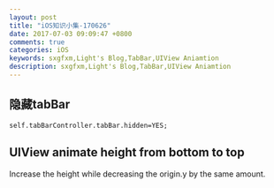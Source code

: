 ```yaml
---
layout: post
title: "iOS知识小集-170626"
date: 2017-07-03 09:09:47 +0800
comments: true
categories: iOS
keywords: sxgfxm,Light's Blog,TabBar,UIView Aniamtion
description: sxgfxm,Light's Blog,TabBar,UIView Aniamtion
---
```


## 隐藏tabBar
`self.tabBarController.tabBar.hidden=YES;`

## UIView animate height from bottom to top
Increase the height while decreasing the origin.y by the same amount.
